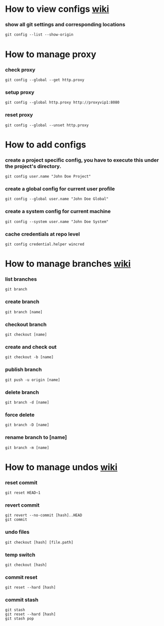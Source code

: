 # How to view configs [wiki](http://confluence:8090/display/KIKLOS/Git+Setup)
### show all git settings and corresponding locations
```
git config --list --show-origin
```

# How to manage proxy 
### check proxy
```
git config --global --get http.proxy
```
### setup proxy
```
git config --global http.proxy http://proxyvip1:8080
```
### reset proxy
```
git config --global --unset http.proxy
```

# How to add configs
### create a project specific config, you have to execute this under the project's directory.
```
git config user.name "John Doe Project"
```
### create a global config for current user profile
```
git config --global user.name "John Doe Global"
```
### create a system config for current machine
```
git config --system user.name "John Doe System"
```
### cache credentials at repo level
```
git config credential.helper wincred
```


# How to manage branches [wiki](https://www.atlassian.com/git/tutorials/using-branches)

### list branches
```
git branch
```
### create branch
```
git branch [name]
```
### checkout branch
```
git checkout [name]
```
### create and check out 
```
git checkout -b [name]
```
### publish branch
```
git push -u origin [name]
```
### delete branch
```
git branch -d [name]
```
### force delete
```
git branch -D [name]
```
### rename branch to [name]
```
git branch -m [name]
```

# How to manage undos [wiki](https://www.atlassian.com/git/tutorials/undoing-changes)

### reset commit
```
git reset HEAD~1
```
### revert commit
```
git revert --no-commit [hash]..HEAD
git commit
```
### undo files
```
git checkout [hash] [file.path]
```
### temp switch
```
git checkout [hash]
```
### commit reset
```
git reset --hard [hash]
```
### commit stash
```
git stash
git reset --hard [hash]
git stash pop
```

